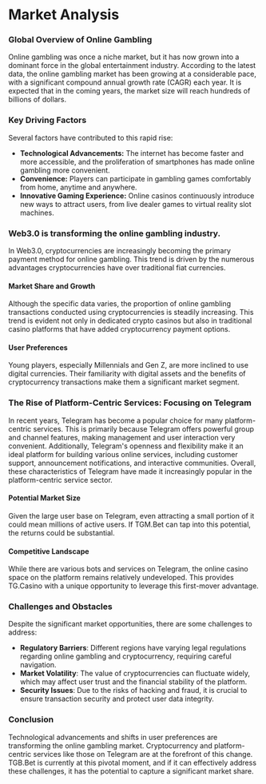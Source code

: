 # Market Analysis

### Global Overview of Online Gambling

Online gambling was once a niche market, but it has now grown into a dominant force in the global entertainment industry. According to the latest data, the online gambling market has been growing at a considerable pace, with a significant compound annual growth rate (CAGR) each year. It is expected that in the coming years, the market size will reach hundreds of billions of dollars.

### Key Driving Factors

Several factors have contributed to this rapid rise:

* **Technological Advancements:** The internet has become faster and more accessible, and the proliferation of smartphones has made online gambling more convenient.
* **Convenience:** Players can participate in gambling games comfortably from home, anytime and anywhere.
* **Innovative Gaming Experience:** Online casinos continuously introduce new ways to attract users, from live dealer games to virtual reality slot machines.

### Web3.0 is transforming the online gambling industry.

In Web3.0, cryptocurrencies are increasingly becoming the primary payment method for online gambling. This trend is driven by the numerous advantages cryptocurrencies have over traditional fiat currencies.

#### Market Share and Growth

Although the specific data varies, the proportion of online gambling transactions conducted using cryptocurrencies is steadily increasing. This trend is evident not only in dedicated crypto casinos but also in traditional casino platforms that have added cryptocurrency payment options.

#### User Preferences

Young players, especially Millennials and Gen Z, are more inclined to use digital currencies. Their familiarity with digital assets and the benefits of cryptocurrency transactions make them a significant market segment.

### **The Rise of Platform-Centric Services: Focusing on Telegram**

In recent years, Telegram has become a popular choice for many platform-centric services. This is primarily because Telegram offers powerful group and channel features, making management and user interaction very convenient. Additionally, Telegram's openness and flexibility make it an ideal platform for building various online services, including customer support, announcement notifications, and interactive communities. Overall, these characteristics of Telegram have made it increasingly popular in the platform-centric service sector.

#### **Potential Market Size**

Given the large user base on Telegram, even attracting a small portion of it could mean millions of active users. If TGM.Bet can tap into this potential, the returns could be substantial.

#### **Competitive Landscape**

While there are various bots and services on Telegram, the online casino space on the platform remains relatively undeveloped. This provides TG.Casino with a unique opportunity to leverage this first-mover advantage.

### **Challenges and Obstacles**

Despite the significant market opportunities, there are some challenges to address:

* **Regulatory Barriers**: Different regions have varying legal regulations regarding online gambling and cryptocurrency, requiring careful navigation.
* **Market Volatility**: The value of cryptocurrencies can fluctuate widely, which may affect user trust and the financial stability of the platform.
* **Security Issues**: Due to the risks of hacking and fraud, it is crucial to ensure transaction security and protect user data integrity.

### **Conclusion**

Technological advancements and shifts in user preferences are transforming the online gambling market. Cryptocurrency and platform-centric services like those on Telegram are at the forefront of this change. TGB.Bet is currently at this pivotal moment, and if it can effectively address these challenges, it has the potential to capture a significant market share.

